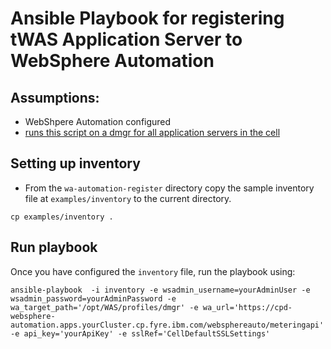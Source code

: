 # Ansible Playbook for registering tWAS Application Server to WebSphere Automation

## Assumptions:

 - WebShpere Automation configured
 - [runs this script on a dmgr for all application servers in the cell](https://www.ibm.com/docs/en/ws-automation?topic=vulnerabilities-adding-websphere-application-server-server) 

## Setting up inventory

- From the `wa-automation-register` directory copy the sample inventory file at `examples/inventory` to the  current directory.

```
cp examples/inventory .
```

## Run playbook

Once you have configured the `inventory` file, run the playbook using:

```
ansible-playbook  -i inventory -e wsadmin_username=yourAdminUser -e wsadmin_password=yourAdminPassword -e wa_target_path='/opt/WAS/profiles/dmgr' -e wa_url='https://cpd-websphere-automation.apps.yourCluster.cp.fyre.ibm.com/websphereauto/meteringapi' -e api_key='yourApiKey' -e sslRef='CellDefaultSSLSettings'

```
